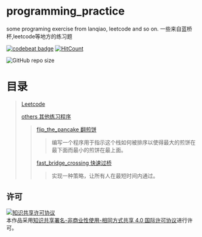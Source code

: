 # programming_practice
some programing exercise from lanqiao, leetcode and so on.
一些来自蓝桥杯,leetcode等地方的练习题

[![codebeat badge](https://codebeat.co/badges/ec233acd-cb47-45dd-8a5a-7ce84e680671)](https://codebeat.co/projects/github-com-chenboshuo-programming_practice-master)
[![HitCount](http://hits.dwyl.io/chenboshuo/githubcom/chenboshuo/programming_practice.svg)](http://hits.dwyl.io/chenboshuo/githubcom/chenboshuo/programming_practice)

![GitHub repo size](https://img.shields.io/github/repo-size/chenboshuo/programming_practice.svg)


# 目录
> [Leetcode](./Leetcode)
>
> [others 其他练习程序](./others)
>> [flip_the_pancake 翻煎饼](./others/flip_the_pancake)
>>> 编写一个程序用于指示这个栈如何被排序以使得最大的煎饼在最下面而最小的煎饼在最上面。
>>
>> [fast_bridge_crossing 快速过桥](./others/fast_bridge_crossing)
>>> 实现一种策略，让所有人在最短时间内通过。



## 许可
<a rel="license" href="http://creativecommons.org/licenses/by-nc-sa/4.0/"><img alt="知识共享许可协议" style="border-width:0" src="https://i.creativecommons.org/l/by-nc-sa/4.0/88x31.png" /></a><br />本作品采用<a rel="license" href="http://creativecommons.org/licenses/by-nc-sa/4.0/">知识共享署名-非商业性使用-相同方式共享 4.0 国际许可协议</a>进行许可。
